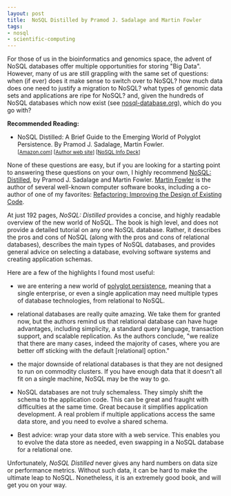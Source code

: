 ```yaml
--- 
layout: post 
title:  NoSQL Distilled by Pramod J. Sadalage and Martin Fowler
tags:
- nosql
- scientific-computing
---
```

For those of us in the bioinformatics and genomics space, the advent of NoSQL databases offer multiple opportunities for storing "Big Data".  However, many of us are still grappling with the same set of questions:  when (if ever) does it make sense to switch over to NoSQL?  how much data does one need to justify a migration to NoSQL?  what types of genomic data sets and applications are ripe for NoSQL?  and, given the hundreds of NoSQL databases which now exist (see [nosql-database.org](http://nosql-database.org/)), which do you go with?

<div class="sidebar-left">
	<p><b>Recommended Reading:</b>
	<p>
		<ul>
			<li>NoSQL Distilled: A Brief Guide to the Emerging World of Polyglot Persistence.  By Pramod J. Sadalage, Martin Fowler.  
		<br>
		<small>
		[<a href="http://goo.gl/M8ctmq">Amazon.com</a>]
		[<a href="http://martinfowler.com/nosql.html">Author web site</a>]
		[<a href="http://martinfowler.com/articles/nosql-intro">NoSQL Info Deck</a>]
		</small>
		</ul>
</div>


None of these questions are easy, but if you are looking for a starting point to answering these questions on your own, I highly recommend [NoSQL:  Distilled](http://www.amazon.com/NoSQL-Distilled-Emerging-Polyglot-Persistence/dp/0321826620), by Pramod J. Sadalage and Martin Fowler.  [Martin Fowler](http://martinfowler.com/) is the author of several well-known computer software books, including a co-author of one of my favorites:  [Refactoring: Improving the Design of Existing Code](http://www.amazon.com/Refactoring-Improving-Design-Existing-Code/dp/0201485672).  

At just 192 pages, *NoSQL:  Distilled* provides a concise, and highly readable overview of the new world of NoSQL.  The book is high level, and does not provide a detailed tutorial on any one NoSQL database.  Rather, it describes the pros and cons of NoSQL (along with the pros and cons of relational databases), describes the main types of NoSQL databases, and provides general advice on selecting a database, evolving software systems and creating application schemas.

Here are a few of the highlights I found most useful:

* we are entering a new world of [polyglot persistence](http://martinfowler.com/bliki/PolyglotPersistence.html), meaning that a single enterprise, or even a single application may need multiple types of database technologies, from relational to NoSQL.

* relational databases are really quite amazing.  We take them for granted now, but the authors remind us that relational database can have huge advantages, including simplicity, a standard query language, transaction support, and scalable replication.  As the authors conclude, "we realize that there are many cases, indeed the majority of cases, where you are better off sticking with the default [relational] option."

* the major downside of relational databases is that they are not designed to run on commodity clusters.  If you have enough data that it doesn't all fit on a single machine, NoSQL may be the way to go.

* NoSQL databases are not truly schemaless.  They simply shift the schema to the application code.  This can be great and fraught with difficulties at the same time.  Great because it simplifies application development.  A real problem if multiple applications access the same data store, and you need to evolve a shared schema.

* Best advice:  wrap your data store with a web service.  This enables you to evolve the data store as needed, even swapping in a NoSQL database for a relational one.

Unfortunately, *NoSQL Distilled* never gives any hard numbers on data size or performance metrics.  Without such data, it can be hard to make the ultimate leap to NoSQL.  Nonetheless, it is an extremely good book, and will get you on your way.




          
